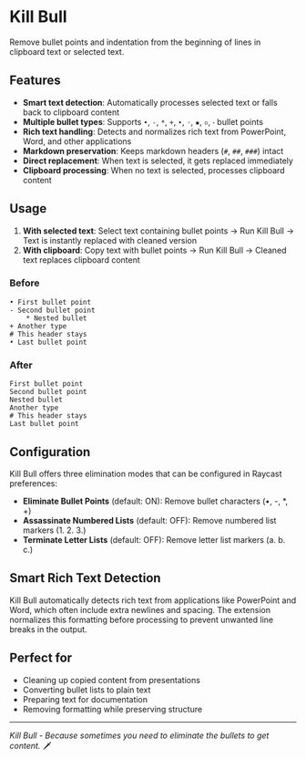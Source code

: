 # Kill Bull

Remove bullet points and indentation from the beginning of lines in clipboard text or selected text.

## Features

- **Smart text detection**: Automatically processes selected text or falls back to clipboard content
- **Multiple bullet types**: Supports `•`, `-`, `*`, `+`, `‣`, `◦`, `▪`, `▫`, `⁃` bullet points
- **Rich text handling**: Detects and normalizes rich text from PowerPoint, Word, and other applications
- **Markdown preservation**: Keeps markdown headers (`#`, `##`, `###`) intact
- **Direct replacement**: When text is selected, it gets replaced immediately
- **Clipboard processing**: When no text is selected, processes clipboard content

## Usage

1. **With selected text**: Select text containing bullet points → Run Kill Bull → Text is instantly replaced with cleaned version
2. **With clipboard**: Copy text with bullet points → Run Kill Bull → Cleaned text replaces clipboard content

### Before
    • First bullet point
    - Second bullet point  
        * Nested bullet
    + Another type
    # This header stays
    • Last bullet point

### After
    First bullet point
    Second bullet point
    Nested bullet
    Another type
    # This header stays
    Last bullet point

## Configuration

Kill Bull offers three elimination modes that can be configured in Raycast preferences:

- **Eliminate Bullet Points** (default: ON): Remove bullet characters (•, -, *, +)
- **Assassinate Numbered Lists** (default: OFF): Remove numbered list markers (1. 2. 3.)
- **Terminate Letter Lists** (default: OFF): Remove letter list markers (a. b. c.)

## Smart Rich Text Detection

Kill Bull automatically detects rich text from applications like PowerPoint and Word, which often include extra newlines and spacing. The extension normalizes this formatting before processing to prevent unwanted line breaks in the output.

## Perfect for

- Cleaning up copied content from presentations
- Converting bullet lists to plain text
- Preparing text for documentation
- Removing formatting while preserving structure

---

*Kill Bull - Because sometimes you need to eliminate the bullets to get content.* 🗡️